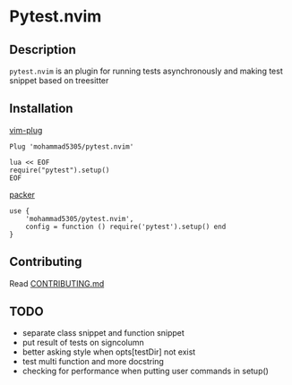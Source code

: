 # Pytest.nvim

## Description
`pytest.nvim`  is an plugin for running tests asynchronously and making test snippet based on treesitter

## Installation

[vim-plug](https://github.com/junegunn/vim-plug)

```
Plug 'mohammad5305/pytest.nvim'

lua << EOF
require("pytest").setup()
EOF
```

[packer](https://github.com/wbthomason/packer.nvim)

```
use {
    'mohammad5305/pytest.nvim',
    config = function () require('pytest').setup() end
}
```

## Contributing
Read [CONTRIBUTING.md](CONTRIBUTING.md)


## TODO
* separate class snippet and function snippet
* put result of tests on signcolumn 
* better asking style when opts[testDir] not exist
* test multi function and more docstring
* checking for performance when putting user commands in setup()
